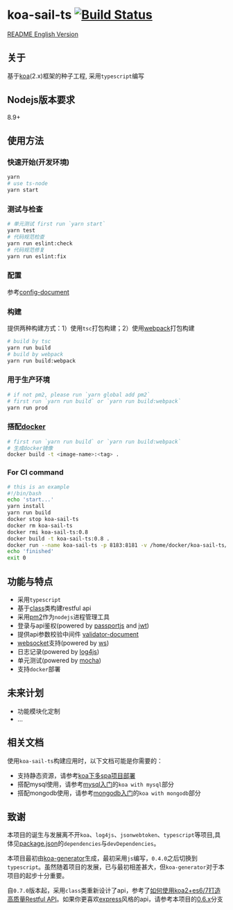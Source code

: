 # koa-sail-ts [![Build Status](https://travis-ci.org/vdfor/koa-sail-ts.svg?branch=master)](https://travis-ci.org/vdfor/koa-sail-ts)

[README English Version](README.en.md)

## 关于
基于[koa](https://github.com/koajs/koa)(2.x)框架的种子工程, 采用`typescript`编写

## Nodejs版本要求
8.9+

## 使用方法
### 快速开始(开发环境)
```bash
yarn
# use ts-node
yarn start
```

### 测试与检查
```bash
# 单元测试 first run `yarn start`
yarn test
# 代码规范检查
yarn run eslint:check
# 代码规范修复
yarn run eslint:fix
```

### 配置
参考[config-document](docs/config-document.md)

### 构建

提供两种构建方式：1）使用`tsc`打包构建；2）使用[webpack](https://webpack.github.io)打包构建

```bash
# build by tsc
yarn run build
# build by webpack
yarn run build:webpack
```

### 用于生产环境
```bash
# if not pm2, please run `yarn global add pm2`
# first run `yarn run build` or `yarn run build:webpack`
yarn run prod
```

### 搭配[docker](https://www.docker.com)
```bash
# first run `yarn run build` or `yarn run build:webpack`
# 生成docker镜像
docker build -t <image-name>:<tag> .
```

### For CI command
```bash
# this is an example
#!/bin/bash
echo 'start...'
yarn install
yarn run build
docker stop koa-sail-ts
docker rm koa-sail-ts
docker rmi koa-sail-ts:0.8
docker build -t koa-sail-ts:0.8 .
docker run --name koa-sail-ts -p 8183:8181 -v /home/docker/koa-sail-ts/logs:/usr/src/app/logs -d koa-sail-ts:0.8
echo 'finished'
exit 0
```

## 功能与特点
+ 采用`typescript`
+ 基于[class](https://developer.mozilla.org/en-US/docs/Web/JavaScript/Reference/Classes)类构建restful api
+ 采用[pm2](http://pm2.keymetrics.io)作为`nodejs`进程管理工具
+ 登录与api鉴权(powered by [passportjs](http://www.passportjs.org) and [jwt](https://github.com/auth0/node-jsonwebtoken))
+ 提供api参数校验中间件 [validator-document](docs/validator-document.md)
+ [websocket](https://developer.mozilla.org/en-US/docs/Web/API/WebSockets_API)支持(powered by [ws](https://github.com/websockets/ws))
+ 日志记录(powered by [log4js](https://github.com/stritti/log4js))
+ 单元测试(powered by [mocha](https://mochajs.org/))
+ 支持`docker`部署

## 未来计划
+ 功能模块化定制
+ ...

## 相关文档
使用`koa-sail-ts`构建应用时，以下文档可能是你需要的：

+ 支持静态资源，请参考[koa下多spa项目部署](https://github.com/vdfor/docs/blob/master/node.js/koa%E4%B8%8B%E5%A4%9Aspa%E9%A1%B9%E7%9B%AE%E9%83%A8%E7%BD%B2.md)
+ 搭配mysql使用，请参考[mysql入门](https://github.com/vdfor/docs/blob/master/MySQL%E5%85%A5%E9%97%A8.md)的`koa with mysql`部分
+ 搭配mongodb使用，请参考[mongodb入门](https://github.com/vdfor/docs/blob/master/MongoDB%E5%85%A5%E9%97%A8.md)的`koa with mongodb`部分

## 致谢
本项目的诞生与发展离不开`koa`、`log4js`、`jsonwebtoken`、`typescript`等项目,具体见[package.json](package.json)的`dependencies`与`devDependencies`。

本项目最初由[koa-generator](https://github.com/17koa/koa-generator)生成，最初采用`js`编写，`0.4.0`之后切换到`typescript`。虽然随着项目的发展，已与最初相差甚大，但`koa-generator`对于本项目的起步十分重要。

自`0.7.0`版本起，采用`class`类重新设计了api，参考了[如何使用koa2+es6/7打造高质量Restful API](https://zhuanlan.zhihu.com/p/26216336)。如果你更喜欢[express](https://github.com/expressjs/express)风格的api，请参考本项目的[0.6.x](https://github.com/vdfor/koa-sail-ts/tree/0.6.x)分支

